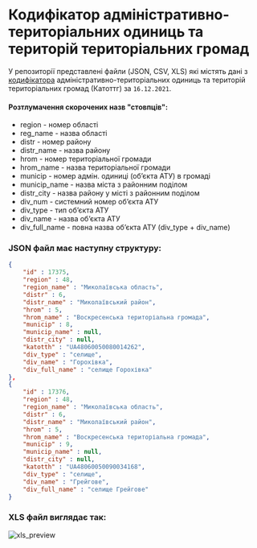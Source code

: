 # Кодифікатор адміністративно-територіальних одиниць та територій територіальних громад
У репозиторії представлені файли (JSON, CSV, XLS) які містять дані з [кодифікатора](https://www.minregion.gov.ua/napryamki-diyalnosti/rozvytok-mistsevoho-samovryaduvannya/administratyvno/kodyfikator-administratyvno-terytorialnyh-odynycz-ta-terytorij-terytorialnyh-gromad/) адміністративно-територіальних одиниць та територій територіальних громад (Катоттг) за `16.12.2021`. 
#### Розтлумачення скорочених назв "стовпців":
* region - номер області
* reg_name - назва області
* distr - номер району
* distr_name - назва району
* hrom - номер територіальної громади
* hrom_name - назва територіальної громади
* municip - номер адмін. одиниці (об’єкта АТУ) в громаді
* municip_name - назва міста з районним поділом
* distr_city - назва району у місті з районним поділом
* div_num - системний номер об’єкта АТУ
* div_type - тип об’єкта АТУ
* div_name - назва об’єкта АТУ
* div_full_name - повна назва об’єкта АТУ (div_type + div_name)
### JSON файл має наступну структуру:
```json
{
	"id" : 17375,
	"region" : 48,
	"region_name" : "Миколаївська область",
	"distr" : 6,
	"distr_name" : "Миколаївський район",
	"hrom" : 5,
	"hrom_name" : "Воскресенська територіальна громада",
	"municip" : 8,
	"municip_name" : null,
	"distr_city" : null,
	"katotth" : "UA48060050080014262",
	"div_type" : "селище",
	"div_name" : "Горохівка",
	"div_full_name" : "селище Горохівка"
},
{
	"id" : 17376,
	"region" : 48,
	"region_name" : "Миколаївська область",
	"distr" : 6,
	"distr_name" : "Миколаївський район",
	"hrom" : 5,
	"hrom_name" : "Воскресенська територіальна громада",
	"municip" : 9,
	"municip_name" : null,
	"distr_city" : null,
	"katotth" : "UA48060050090034168",
	"div_type" : "селище",
	"div_name" : "Грейгове",
	"div_full_name" : "селище Грейгове"
}
```
### XLS файл виглядає так:
![xls_preview](https://user-images.githubusercontent.com/64207210/131174091-9b1bea02-ee8f-4b9b-be2d-a35336295dd8.jpg)
